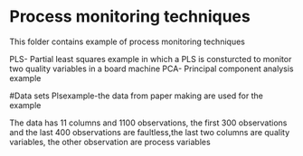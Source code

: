 # Process monitoring techniques

This folder contains example of process monitoring techniques

PLS- Partial least squares example in which a PLS is consturcted to monitor two quality variables in a board machine
PCA- Principal component analysis example

#Data sets
Plsexample-the data from paper making are used for the example

The data has 11 columns and 1100 observations, the first 300 observations and the last 400 observations are faultless,the last two columns are quality variables, the other observation are process variables

